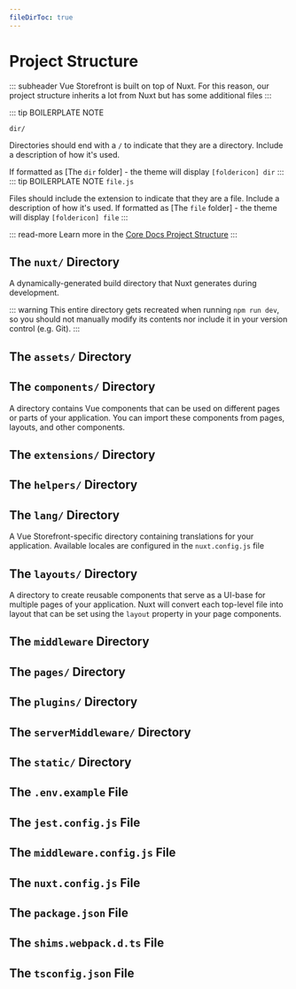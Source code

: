 ```yaml
---
fileDirToc: true
---
```

# Project Structure

::: subheader 
Vue Storefront is built on top of Nuxt. For this reason, our project structure inherits a lot from Nuxt but has some additional files
:::

::: tip BOILERPLATE NOTE

`dir/`

Directories should end with a `/` to indicate that they are a directory. Include a description of how it's used. 

If formatted as [The `dir` folder] - the theme will display `[foldericon] dir` 
:::
::: tip BOILERPLATE NOTE
`file.js`

Files should include the extension to indicate that they are a file. Include a description of how it's used. 
If formatted as [The `file` folder] - the theme will display `[foldericon] file` 
:::


::: read-more
Learn more in the [Core Docs Project Structure](https://docs.vuestorefront.io/v2/getting-started/project-structure.html)
:::


## The `nuxt/` Directory

A dynamically-generated build directory that Nuxt generates during development. 

::: warning
This entire directory gets recreated when running `npm run dev`, so you should not manually modify its contents nor include it in your version control (e.g. Git).
:::

## The `assets/` Directory

## The `components/` Directory

A directory contains Vue components that can be used on different pages or parts of your application. You can import these components from pages, layouts, and other components.

## The `extensions/` Directory

## The `helpers/` Directory

## The `lang/` Directory

A Vue Storefront-specific directory containing translations for your application. Available locales are configured in the `nuxt.config.js` file

## The `layouts/` Directory

A directory to create reusable components that serve as a UI-base for multiple pages of your application. Nuxt will convert each top-level file into layout that can be set using the `layout` property in your page components. 

## The `middleware` Directory

## The `pages/` Directory

## The `plugins/` Directory

## The `serverMiddleware/` Directory

## The `static/` Directory

## The `.env.example` File

## The `jest.config.js` File

## The `middleware.config.js` File

## The `nuxt.config.js` File

## The `package.json` File

## The `shims.webpack.d.ts` File

## The `tsconfig.json` File 




